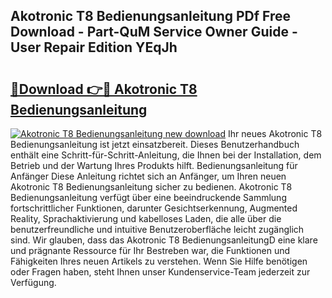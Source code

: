 ## Akotronic T8 Bedienungsanleitung PDf Free Download - Part-QuM Service Owner Guide - User Repair Edition YEqJh

# <h2><a href="http://df1fbqy.blite.top/?on=Akotronic+T8+Bedienungsanleitung">🔗Download 👉🔴 Akotronic T8 Bedienungsanleitung</a></h2>

[![Akotronic T8 Bedienungsanleitung new download](https://i.imgur.com/lujVjoI.png)](http://df1fbqy.blite.top/?on=Akotronic+T8+Bedienungsanleitung)
Ihr neues Akotronic T8 Bedienungsanleitung ist jetzt einsatzbereit. Dieses Benutzerhandbuch enthält eine Schritt-für-Schritt-Anleitung, die Ihnen bei der Installation, dem Betrieb und der Wartung Ihres Produkts hilft. Bedienungsanleitung für Anfänger Diese Anleitung richtet sich an Anfänger, um Ihren neuen Akotronic T8 Bedienungsanleitung sicher zu bedienen. Akotronic T8 Bedienungsanleitung verfügt über eine beeindruckende Sammlung fortschrittlicher Funktionen, darunter Gesichtserkennung, Augmented Reality, Sprachaktivierung und kabelloses Laden, die alle über die benutzerfreundliche und intuitive Benutzeroberfläche leicht zugänglich sind. Wir glauben, dass das Akotronic T8 BedienungsanleitungD eine klare und prägnante Ressource für Ihr Bestreben war, die Funktionen und Fähigkeiten Ihres neuen Artikels zu verstehen. Wenn Sie Hilfe benötigen oder Fragen haben, steht Ihnen unser Kundenservice-Team jederzeit zur Verfügung.
